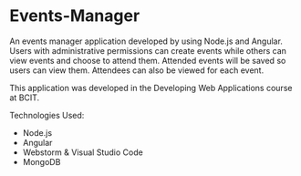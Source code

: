 # Events-Manager
An events manager application developed by using Node.js and Angular. Users with administrative permissions can create events while others can view events and choose to attend them. Attended events will be saved so users can view them. Attendees can also be viewed for each event. 

This application was developed in the Developing Web Applications course at BCIT.

Technologies Used:
- Node.js
- Angular
- Webstorm & Visual Studio Code
- MongoDB
